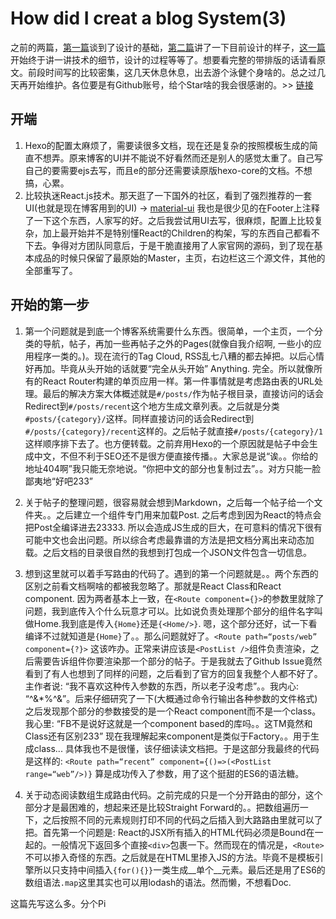 # How did I creat a blog System(3)

之前的两篇，[第一篇](http://ziorix.com/#/posts/web/3)谈到了设计的基础，[第二篇](http://ziorix.com/#/posts/web/4)讲了一下目前设计的样子，[这一篇](http://ziorix.com/#/posts/web/5)开始终于讲一讲技术的细节，设计的过程等等了。想要看完整的带排版的话请看原文。前段时间写的比较密集，这几天休息休息，出去游个泳健个身啥的。总之过几天再开始维护。各位要是有Github账号，给个Star啥的我会很感谢的。>> [链接](http://github.com/RoyTimes/materialize_blog) 

## 开端
1. Hexo的配置太麻烦了，需要读很多文档，现在还是复杂的按照模板生成的简直不想弄。原来博客的UI并不能说不好看然而还是别人的感觉太重了。自己写自己的要需要ejs去写，而且e的部分还需要读原版hexo-core的文档。不想搞，心累。
2. 比较执迷React.js技术。那天逛了一下国外的社区，看到了强烈推荐的一套UI(也就是现在博客用到的UI) -> [material-ui](https://material-ui.com) 我也是很少见的在Footer上注释了一下这个东西，人家写的好。之后我尝试用UI去写，很麻烦，配置上比较复杂，加上最开始并不是特别懂React的Children的构架，写的东西自己都看不下去。争得对方团队同意后，于是干脆直接用了人家官网的源码，到了现在基本成品的时候只保留了最原始的Master，主页，右边栏这三个源文件，其他的全部重写了。

## 开始的第一步
1. 第一个问题就是到底一个博客系统需要什么东西。很简单，一个主页，一个分类的导航，帖子，再加一些再帖子之外的Pages(就像自我介绍啊, 一些小的应用程序一类的。)。现在流行的Tag Cloud, RSS乱七八糟的都去掉把。以后心情好再加。毕竟从头开始的话就要“完全从头开始” Anything. 完全。所以就像所有的React Router构建的单页应用一样。第一件事情就是考虑路由表的URL处理。最后的解决方案大体概述就是`#/posts/`作为帖子根目录，直接访问的话会Redirect到`#/posts/recent`这个地方生成文章列表。之后就是分类`#posts/{category}/`这样。同样直接访问的话会Redirect到`#/posts/{category}/recent`这样的。之后帖子就直接`#/posts/{category}/1`这样顺序排下去了。也方便转载。之前弃用Hexo的一个原因就是帖子中会生成中文，不但不利于SEO还不是很方便直接传播。。大家总是说“诶。。你给的地址404啊”我只能无奈地说。“你把中文的部分也复制过去”。。对方只能一脸鄙夷地“好吧233”

2. 关于帖子的整理问题，很容易就会想到Markdown，之后每一个帖子给一个文件夹。。之后建立一个组件专门用来加载Post. 之后考虑到因为React的特点会把Post全编译进去23333. 所以会造成JS生成的巨大，在可意料的情况下很有可能中文也会出问题。所以综合考虑最靠谱的方法是把文档分离出来动态加载。之后文档的目录很自然的我想到打包成一个JSON文件包含一切信息。

3. 想到这里就可以着手写路由的代码了。遇到的第一个问题就是。。两个东西的区别之前看文档啊啥的都被我忽略了。那就是React Class和React component. 因为两者基本上一致，在`<Route component={}>`的参数里就除了问题，我到底传入个什么玩意才可以。比如说负责处理那个部分的组件名字叫做Home.我到底是传入`{Home}`还是`{<Home/>}`. 嗯，这个部分还好，试一下看编译不过就知道是`{Home}`了。。那么问题就好了。`<Route path=“posts/web” component={?}>` 这该咋办。正常来讲应该是`<PostList />`组件负责渲染，之后需要告诉组件你要渲染那一个部分的帖子。于是我就去了Github Issue竟然看到了有人也想到了同样的问题，之后看到了官方的回复我整个人都不好了。主作者说: “我不喜欢这种传入参数的东西，所以老子没考虑”。。我内心: “^&*%^&$%&$”。后来仔细研究了一下(大概通过命令行输出各种参数的文件格式)之后发现那个部分的参数接受的是一个React component而不是一个class。我心里: “FB不是说好这就是一个component based的库吗。。这TM竟然和Class还有区别233” 现在我理解起来component是类似于Factory。。用于生成class... 具体我也不是很懂，该仔细读读文档把。于是这部分我最终的代码是这样的: `<Route path=“recent” component={()=>(<PostList range=“web”/>)}` 算是成功传入了参数，用了这个挺甜的ES6的语法糖。

4. 关于动态阅读数组生成路由代码。之前完成的只是一个分开路由的部分，这个部分才是最困难的，想起来还是比较Straight Forward的。。把数组遍历一下，之后按照不同的元素规则打印不同的代码之后插入到大路路由里就可以了把。首先第一个问题是: React的JSX所有插入的HTML代码必须是Bound在一起的。一般情况下返回多个直接`<div>`包裹一下。然而现在的情况是，`<Route>`不可以掺入奇怪的东西。之后就是在HTML里掺入JS的方法。毕竟不是模板引擎所以只支持中间插入`{for(){}}`一类生成__单个__元素。最后还是用了ES6的数组语法`.map`这里其实也可以用lodash的语法。然而懒，不想看Doc. 

这篇先写这么多。分个Pi










